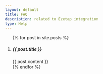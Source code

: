 ```yaml
---
layout: default
title: FAQ
description: related to Ezetap integration
type: Help
---
```


<ol>
  {% for post in site.posts %}
    <li>
			<h5>{{ post.title }}</h5>
			<div class="post-content">
			{{ post.content }}
    </li>
  {% endfor %}
</ol>